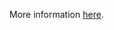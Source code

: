 More information [here](https://docs.bridgecrew.io/docs/ensure-that-mariadb-server-enables-geo-redundant-backups).
